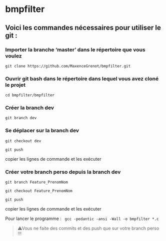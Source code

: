 # bmpfilter

## Voici les commandes nécessaires pour utiliser le git : 
### Importer la branche ‘master’ dans le répertoire que vous voulez
` git clone https://github.com/MaxenceGrenot/bmpfilter.git `

### Ouvrir git bash dans le répertoire dans lequel vous avez cloné le projet
` cd bmpfilter/bmpfilter `

### Créer la branch dev
` git branch dev `

### Se déplacer sur la branch dev
` git checkout dev `   

` git push `

copier les lignes de commande et les exécuter

### Créer votre branch perso depuis la branch dev
` git branch Feature_PrenomNom ` 

` git checkout Feature_PrenomNom ` 

` git push `

copier les lignes de commande et les exécuter

Pour lancer le programme : 
` gcc -pedantic -ansi -Wall -o bmpfilter *.c` 

> ⚠Vous ne faite des commits et des push que sur votre
branch perso !!!